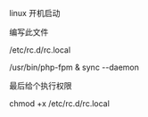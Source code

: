 linux  开机启动

编写此文件

/etc/rc.d/rc.local

   /usr/bin/php-fpm &
   sync --daemon



最后给个执行权限

 chmod +x /etc/rc.d/rc.local